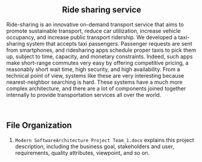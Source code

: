 

<h2 align="center">Ride sharing service</h3>

<p align="left">
 Ride-sharing is an innovative on-demand transport service that aims to promote sustainable transport, reduce car utilization, increase vehicle occupancy, and increase public transport ridership. We developed a taxi-sharing system that accepts taxi passengers. Passenger requests are sent from smartphones, and ridesharing apps schedule proper taxis to pick them up, subject to time, capacity, and monetary constraints. Indeed, such apps make short-range commutes very easy by offering competitive pricing, a reasonably short wait time, high security, and high availability. From a technical point of view, systems like these are very interesting because nearest-neighbor searching is hard. These systems have a much more complex architecture, and there are a lot of components joined together internally to provide transportation services all over the world.
</p>
  <br>

  
## File Organization

1. `Modern SoftwareArchitecture Project Team_1.docx` explains this project description, including the business goal, stakeholders and user, requirements, quality attributes, viewpoint, and so on.
